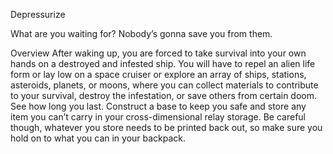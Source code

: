 Depressurize

What are you waiting for? Nobody’s gonna save you from them.

Overview
After waking up, you are forced to take survival into your own hands on a destroyed
and infested ship. You will have to repel an alien life form or lay low on a space 
cruiser or explore an array of ships, stations, asteroids, planets, or moons, where 
you can collect materials to contribute to your survival, destroy the infestation, 
or save others from certain doom. See how long you last. Construct a base to keep 
you safe and store any item you can’t carry in your cross-dimensional relay storage. 
Be careful though, whatever you store needs to be printed back out, so make sure you 
hold on to what you can in your backpack. 

